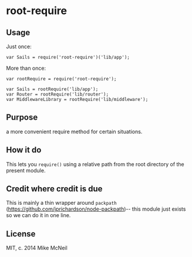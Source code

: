 root-require
============

## Usage

Just once:
```
var Sails = require('root-require')('lib/app');
```

More than once:
```
var rootRequire = require('root-require');

var Sails = rootRequire('lib/app');
var Router = rootRequire('lib/router');
var MiddlewareLibrary = rootRequire('lib/middleware');
```

## Purpose
a more convenient require method for certain situations.

## How it do
This lets you `require()` using a relative path from the root directory of the present module.


## Credit where credit is due
This is mainly a thin wrapper around `packpath` (https://github.com/jprichardson/node-packpath)-- this module just exists so we can do it in one line.


## License

MIT, c. 2014 Mike McNeil
